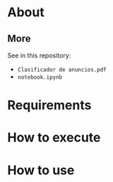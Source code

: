 # About


## More

See in this repository:

- `Clasificador de anuncios.pdf`
- `notebook.ipynb`

# Requirements


# How to execute


# How to use